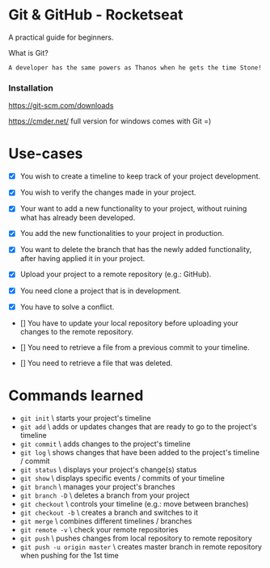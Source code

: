 # Git & GitHub - Rocketseat

A practical guide for beginners.

What is Git?

`A developer has the same powers as Thanos when he gets the time Stone!`

### Installation

https://git-scm.com/downloads

https://cmder.net/ full version for windows comes with Git =)

# Use-cases

- [x] You wish to create a timeline to keep track of your project development.
- [x] You wish to verify the changes made in your project.

- [x] Your want to add a new functionality to your project, without ruining what has already been developed.
- [x] You add the new functionalities to your project in production.
- [x] You want to delete the branch that has the newly added functionality, after having applied it in your project.

- [x] Upload your project to a remote repository (e.g.: GitHub).

- [x] You need clone a project that is in development.
- [x] You have to solve a conflict.
- [] You have to update your local repository before uploading your changes to the remote repository.

- [] You need to retrieve a file from a previous commit to your timeline.
- [] You need to retrieve a file that was deleted.

# Commands learned

* `git init` \\ starts your project's timeline
* `git add` \\ adds or updates changes that are ready to go to the project's timeline
* `git commit` \\ adds changes to the project's timeline
* `git log` \\ shows changes that have been added to the project's timeline / commit
* `git status` \\  displays your project's change(s) status
* `git show` \\ displays specific events / commits of your timeline
* `git branch`  \\ manages your project's branches
* `git branch -D` \\ deletes a branch from your project
* `git checkout` \\ controls your timeline (e.g.: move between branches)
* `git checkout -b` \\ creates a branch and switches to it
* `git merge` \\ combines different timelines / branches
* `git remote -v` \\ check your remote repositories
* `git push` \\ pushes changes from local repository to remote repository
* `git push -u origin master` \\ creates master branch in remote repository when pushing for the 1st time